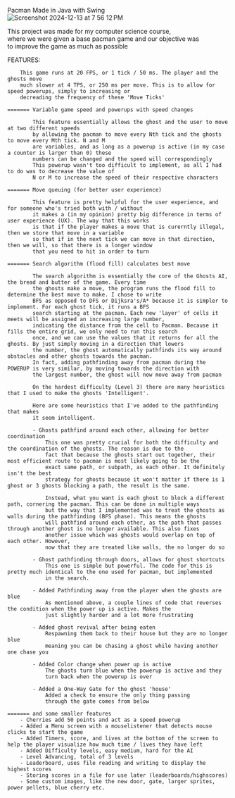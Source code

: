 Pacman Made in Java with Swing  
![Screenshot 2024-12-13 at 7 56 12 PM](https://github.com/user-attachments/assets/1d8cc301-908f-4616-bae1-b64bbd6e684f)


This project was made for my computer science course,  
where we were given a base pacman game and our objective was  
to improve the game as much as possible  


FEATURES: 
    
		This game runs at 20 FPS, or 1 tick / 50 ms. The player and the ghosts move    
	 	much slower at 4 TPS, or 250 ms per move. This is to allow for speed powerups, simply to increasing or    
	 	decreading the frequency of these 'Move Ticks'    
    
	======= Variable game speed and powerups with speed changes    
    
			This feature essentially allows the ghost and the user to move at two different speeds    
			by allowing the pacman to move every Nth tick and the ghosts to move every Mth tick. N and M    
			are variables, and as long as a powerup is active (in my case a counter is larger than 0) these    
			numbers can be changed and the speed will correspondingly    
			This powerup wasn't too difficult to implement, as all I had to do was to decrease the value of    
			N or M to increase the speed of their respective characters    
    
	======= Move queuing (for better user experience)    
    
			This feature is pretty helpful for the user experience, and for someone who's tried both with / without    
			it makes a (in my opinion) pretty big difference in terms of user experience (UX). The way that this works    
			is that if the player makes a move that is curerntly illegal, then we store that move in a variable    
			so that if in the next tick we can move in that direction, then we will, so that there is a longer window    
			that you need to hit in order to turn    
    
	======= Search algorithm (flood fill) calculates best move    
    
			The search algorithm is essentially the core of the Ghosts AI, the bread and butter of the game. Every time    
			the ghosts make a move, the program runs the flood fill to determine the best move to make. I chose to write    
			BFS as opposed to DFS or Dijksra's/A* because it is simpler to implement. For each ghost tick, it runs a BFS    
			search starting at the pacman. Each new 'layer' of cells it meets will be assigned an increasing large number,    
			indicating the distance from the cell to Pacman. Because it fills the entire grid, we only need to run this search    
			once, and we can use the values that it returns for all the ghosts. By just simply moving in a direction that lowers    
			the number, the ghost automatically pathfinds its way around obstacles and other ghosts towards the pacman.    
			In fact, adding pathfinding away from pacman during the POWERUP is very similar, by moving towards the direction with    
			the largest number, the ghost will now move away from pacman    
    
			On the hardest difficulty (Level 3) there are many heuristics that I used to make the ghosts 'Intelligent'.    
    
			Here are some heuristics that I've added to the pathfinding that makes    
			it seem intelligent.    
    
			- Ghosts pathfind around each other, allowing for better coordination    
				This one was pretty crucial for both the difficulty and the coordination of the ghosts. The reason is due to the    
				fact that because the ghosts start out together, their most efficient route to pacman is most likely going to be the    
				exact same path, or subpath, as each other. It definitely isn't the best    
				strategy for ghosts because it won't matter if there is 1 ghost or 3 ghosts blocking a path, the result is the same.    
    
				Instead, what you want is each ghost to block a different path, cornering the pacman. This can be done in multiple ways    
				but the way that I implemented was to treat the ghosts as walls during the pathfinding (BFS phase). This means the ghosts    
				will pathfind around each other, as the path that passes through another ghost is no longer available. This also fixes    
				another issue which was ghosts would overlap on top of each other. However,    
				now that they are treated like walls, the no longer do so    
    
			- Ghost pathfinding through doors, allows for ghost shortcuts    
				This one is simple but powerful. The code for this is pretty much identical to the one used for pacman, but implemented    
				in the search.    
    
			- Added Pathfinding away from the player when the ghosts are blue    
				As mentioned above, a couple lines of code that reverses the condition when the power up is active. Makes the     
				just slightly harder and a lot more frustrating    
    
			- Added ghost revival after being eaten    
				Respawning them back to their house but they are no longer blue    
				meaning you can be chasing a ghost while having another one chase you    
    
			- Added Color change when power up is active    
				The ghosts turn blue when the powerup is active and they    
				turn back when the powerup is over    
    
			- Added a One-Way Gate for the ghost 'house'    
				Added a check to ensure the only thing passing    
				through the gate comes from below    
    
	======= and some smaller features    
		- Cherries add 50 points and act as a speed powerup    
		- Added a Menu screen with a mouselistener that detects mouse clicks to start the game    
		- Added Timers, score, and lives at the bottom of the screen to help the player visualize how much time / lives they have left    
		- Added Difficulty levels, easy medium, hard for the AI    
		- Level Advancing, total of 3 levels    
		- Leaderboard, uses file reading and writing to display the highest scores    
		- Storing scores in a file for use later (leaderboards/highscores)    
		- Some custom images, like the new door, gate, larger sprites, power pellets, blue cherry etc.    

